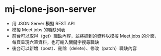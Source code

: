 # mj-clone-json-server
* 用 JSON Server 模擬 REST API
* 模擬 Meet.jobs 的職缺列表
* 前台可以取得（get）職缺內容，並將抓到的資料以模擬 Meet.jobs 的介面，每頁呈現六筆資料，也可輸入關鍵字搜尋職缺
* 後台可以新增（post）、刪除（delete）、修改（patch）職缺內容
